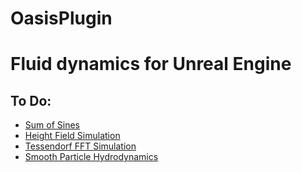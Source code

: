 OasisPlugin
===========

# Fluid dynamics for Unreal Engine
## To Do:
 * [Sum of Sines](http://http.developer.nvidia.com/GPUGems/gpugems_ch01.html)
 * [Height Field Simulation](http://matthias-mueller-fischer.ch/talks/GDC2008.pdf)
 * [Tessendorf FFT Simulation](http://graphics.ucsd.edu/courses/rendering/2005/jdewall/tessendorf.pdf)
 * [Smooth Particle Hydrodynamics](https://software.intel.com/en-us/articles/fluid-simulation-for-video-games-part-15/)
 